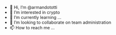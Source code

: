 - 👋 Hi, I’m @armandototti
- 👀 I’m interested in crypto
- 🌱 I’m currently learning ...
- 💞️ I’m looking to collaborate on team administration
- 📫 How to reach me ...

<!---
armandototti/armandototti is a ✨ special ✨ repository because its `README.md` (this file) appears on your GitHub profile.
You can click the Preview link to take a look at your changes.
--->
